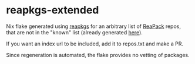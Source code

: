 # reapkgs-extended

Nix flake generated using [reapkgs](https://github.com/silvarc141/reapkgs) for an arbitrary list of [ReaPack](https://reapack.com) repos, that are not in the "known" list (already generated [here](https://github.com/silvarc141/reapkgs-known)).  

If you want an index url to be included, add it to repos.txt and make a PR.

Since regeneration is automated, the flake provides no vetting of packages.
